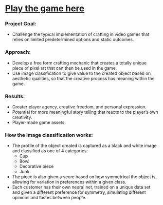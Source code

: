 # [Play the game here](https://owenbrush.itch.io/pixel-pottery)

### Project Goal:

* Challenge the typical implementation of crafting in video games that relies on limited predetermined options and static outcomes.

### Approach:

* Develop a free form crafting mechanic that creates a totally unique piece of pixel art that can then be used in the game.
* Use image classification to give value to the created object based on aesthetic qualities, so that the creative process has meaning within the game.	

### Results:
* Greater player agency, creative freedom, and personal expression.
* Potential for more meaningful story telling that reacts to the player’s own creativity.
* Player-made game assets.

### How the image classification works:
* The profile of the object created is captured as a black and white image and classified as one of 4 categories:
  * Cup
  * Bowl
  * Decorative piece
  * Junk.
* The piece is also given a score based on how symmetrical the object is, allowing for variation in preferences within a given class.
* Each customer has their own neural net, trained on a unique data set and given a different preference for symmetry, simulating different opinions and tastes between people.

